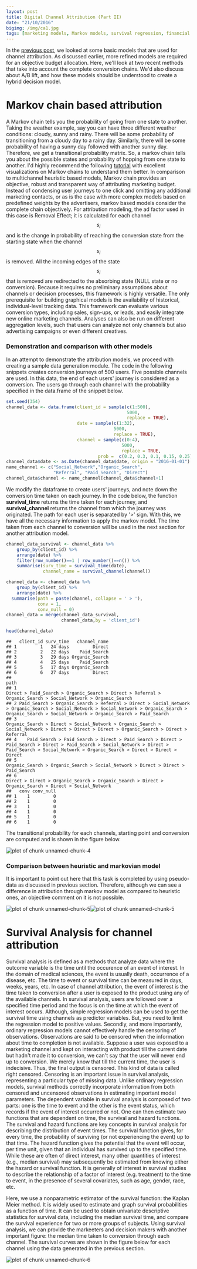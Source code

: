 ```yaml
---
layout: post
title: Digital Channel Attribution (Part II)
date: "21/10/2016"
bigimg: /img/ca1.jpg
tags: [marketing models, Markov models, survival regression, financial engineering]
---
```




In the [previous post](https://ahsanijaz.github.io/2016-10-19-channelAttribution/), we looked at some basic models that are used for channel attribution. As discussed earlier, more refined models are required for an objective budget allocation. Here, we'll look at two recent methods that take into account the complete conversion chains. We'd also discuss about A/B lift, and how these models should be understood to create a hybrid decision model. 


# Markov chain based attribution

A Markov chain tells you the probability of going from one state to another. Taking the weather example, say you can have three different weather conditions: cloudy, sunny and rainy. There will be some probability of transitioning from a cloudy day to a rainy day. Similarly, there will be some probability of having a sunny day followed with another sunny day. Therefore, we get a transitional probability matrix. So, a markov chain tells you about the possible states and probability of hopping from one state to another. I'd highly recommend the following [tutorial](http://setosa.io/ev/markov-chains/) with excellent visualizations on Markov chains to understand them better. 
In comparison to multichannel heuristic based models, Markov chain provides an objective, robust and transparent way of attributing marketing budget. Instead of condensing user journeys to one click and omitting any additional marketing contacts, or as is the case with more complex models based on predefined weights by the advertisers, markov based models consider the complete chain objectively.
For attribution modeling, the ad factor used in this case is Removal Effect; it is calculated for each channel $$ s_i $$ and is the
change in probability of reaching the conversion state from the starting state when the channel $$ s_i $$ is removed. All the incoming edges of the state $$ s_i $$ that is removed are redirected to the absorbing state (NULL state or no conversion). 
Because it requires no preliminary assumptions about channels or decision processes,
this framework is highly versatile. The only prerequisite for building graphical models is the
availability of historical, individual-level tracking data. This framework can evaluate various
conversion types, including sales, sign-ups, or leads, and easily integrate new online
marketing channels. Analyses can also be run on different aggregation levels, such that users can
analyze not only channels but also advertising campaigns or even different creatives.

### Demonstration and comparison with other models

In an attempt to demonstrate the attribution models, we proceed with creating a sample data generation module. The code in the following snippets creates conversion journeys of 500 users. Five possible channels are used. In this data, the end of each users' journey is considered as a conversion. The users go through each channel with the probability specified in the data.frame of the snippet below.


```r
set.seed(354) 
channel_data <- data.frame(client_id = sample(c(1:500),
                                              5000,
                                              replace = TRUE),
                           date = sample(c(1:32),
                                         5000,
                                         replace = TRUE),
                           channel = sample(c(0:4),
                                            5000,
                                            replace = TRUE,
                                   prob =  c(0.2, 0.3, 0.1, 0.15, 0.25)))
channel_data$date <- as.Date(channel_data$date, origin = "2016-01-01")
name_channel <- c("Social_Network","Organic_Search",
                  "Referral", "Paid_Search", "Direct")
channel_data$channel <- name_channel[channel_data$channel+1]
```



We modify the dataframe to create users' journeys, and note down the conversion time taken on each journey. In the code below, the function __survival_time__ returns the time taken for each journey, and __survival_channel__ returns the channel from which the journey was originated. The path for each user is separated by '>' sign. With this, we have all the necessary information to apply the markov model. The time taken from each channel to conversion will be used in the next section for  another attribution model.  


```r
channel_data_survival <- channel_data %>%
    group_by(client_id) %>%
    arrange(date) %>% 
    filter(row_number()==1 | row_number()==n()) %>%
    summarise(surv_time = survival_time(date),
              channel_name = survival_channel(channel))

channel_data <- channel_data %>%
    group_by(client_id) %>%
    arrange(date) %>% 
  summarise(path = paste(channel, collapse = ' > '),
            conv = 1,
            conv_null = 0)
channel_data = merge(channel_data_survival,
                     channel_data,by = 'client_id')

head(channel_data)
```

```
##   client_id surv_time   channel_name
## 1         1   24 days         Direct
## 2         2   22 days    Paid_Search
## 3         3   29 days Organic_Search
## 4         4   25 days    Paid_Search
## 5         5   17 days Organic_Search
## 6         6   27 days         Direct
##                                                                                                                                                                                                     path
## 1                                                                                           Direct > Paid_Search > Organic_Search > Direct > Referral > Organic_Search > Social_Network > Organic_Search
## 2 Paid_Search > Organic_Search > Referral > Direct > Social_Network > Organic_Search > Social_Network > Social_Network > Organic_Search > Organic_Search > Social_Network > Organic_Search > Paid_Search
## 3                                                             Organic_Search > Direct > Social_Network > Organic_Search > Social_Network > Direct > Direct > Direct > Organic_Search > Direct > Referral
## 4    Paid_Search > Paid_Search > Direct > Paid_Search > Direct > Paid_Search > Direct > Paid_Search > Social_Network > Direct > Paid_Search > Social_Network > Organic_Search > Direct > Direct > Direct
## 5                                                                                                                       Organic_Search > Organic_Search > Social_Network > Direct > Direct > Paid_Search
## 6                                                                                                  Direct > Direct > Organic_Search > Organic_Search > Direct > Organic_Search > Direct > Social_Network
##   conv conv_null
## 1    1         0
## 2    1         0
## 3    1         0
## 4    1         0
## 5    1         0
## 6    1         0
```

The transitional probability for each channels, starting point and conversion are computed and is shown in the figure below.

![plot of chunk unnamed-chunk-4](/figure/source/2016-10-21-ChannelAttribution/unnamed-chunk-4-1.png)

### Comparison between heuristic and markovian model

It is important to point out here that this task is completed by using pseudo-data as discussed in previous section. Therefore, although we can see a difference in attribution through markov model as compared to heuristic ones, an objective comment on it is not possible. 

![plot of chunk unnamed-chunk-5](/figure/source/2016-10-21-ChannelAttribution/unnamed-chunk-5-1.png)![plot of chunk unnamed-chunk-5](/figure/source/2016-10-21-ChannelAttribution/unnamed-chunk-5-2.png)


# Survival Analysis for channel attribution

Survival analysis is defined as a methods that analyze data where the outcome variable is the time until the occurence of an event of interest. In the domain of medical sciences, the event is usually death, occurrence of a disease, etc. The time to event or survival time can be measured in days, weeks, years, etc. In case of channel attribution, the event of interest is the time taken to conversion after a user is exposed to the product using any of the available channels. 
In survival analysis, users are followed over a specified time period and the focus is on the
time at which the event of interest occurs. Although, simple regression models can be used to get the survival time using channels as predictor variables. But, you need to limit the regression model to positive values. Secondly, and more importantly, ordinary regression models cannot effectively handle the censoring of observations. Observations are said to be censored when the information about time to completion is not available. Suppose a user was exposed to a marketing channel and kept on interacting with product till the current date but hadn't made it to conversion, we can't say that the user will never end up to conversion. We merely know that till the current time, the user is indecisive. Thus, the final output is censored. This kind of data is called right censored. Censoring is an important issue in survival analysis, representing a particular type of missing data. Unlike ordinary regression models, survival methods correctly incorporate information from both censored and uncensored observations in estimating important model parameters. The dependent
variable in survival analysis is composed of two parts: one is the time to event and the other is the event
status, which records if the event of interest occurred or not. One can then estimate two functions that
are dependent on time, the survival and hazard functions. The survival and hazard functions are key
concepts in survival analysis for describing the distribution of event times. The survival function gives,
for every time, the probability of surviving (or not experiencing the event) up to that time. The hazard
function gives the potential that the event will occur, per time unit, given that an individual has survived
up to the specified time. While these are often of direct interest, many other quantities of interest (e.g.,
median survival) may subsequently be estimated from knowing either the hazard or survival function.
It is generally of interest in survival studies to describe the relationship of a factor of interest (e.g.
treatment) to the time to event, in the presence of several covariates, such as age, gender, race, etc.

Here, we use a nonparametric estimator of the survival function: the Kaplan Meier method. It is widely used to estimate
and graph survival probabilities as a function of time. It can be used to obtain univariate descriptive
statistics for survival data, including the median survival time, and compare the survival experience for
two or more groups of subjects. Using survival analysis, we can provide the markeeters and decision makers with another important figure: the median time taken to conversion through each channel. The survival curves are shown in the figure below for each channel using the data generated in the previous section. 

![plot of chunk unnamed-chunk-6](/figure/source/2016-10-21-ChannelAttribution/unnamed-chunk-6-1.png)
